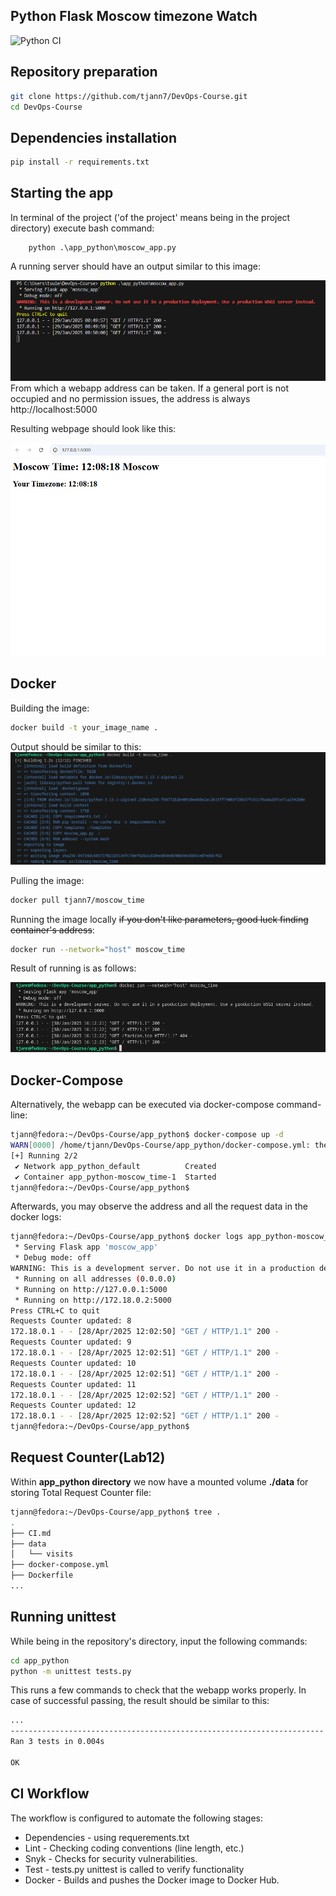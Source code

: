 ## Python Flask Moscow timezone Watch

![Python CI](https://github.com/IlsiyaNasibullina/S25-core-course-labs/actions/workflows/app_python.yml/badge.svg)

## Repository preparation

```bash
git clone https://github.com/tjann7/DevOps-Course.git
cd DevOps-Course
```

## Dependencies installation

```bash
pip install -r requirements.txt
```

## Starting the app
In terminal of the project ('of the project' means being in the project directory) execute bash command:

        python .\app_python\moscow_app.py

A running server should have an output similar to this image:

![alt text](./images/image.png)
From which a webapp address can be taken. If a general port is not occupied and no permission issues, the address is always http://localhost:5000

Resulting webpage should look like this:

![alt text](./images/image1.png)

## Docker

Building the image:
```bash
docker build -t your_image_name .
```

Output should be similar to this:
![](images/image_docker1.png)

Pulling the image:
```bash
docker pull tjann7/moscow_time
```

Running the image locally ~~if you don't like parameters, good luck finding container's address~~:
```bash
docker run --network="host" moscow_time
```

Result of running is as follows:

![](images/image_docker2.png)

## Docker-Compose

Alternatively, the webapp can be executed via docker-compose command-line:
```bash
tjann@fedora:~/DevOps-Course/app_python$ docker-compose up -d
WARN[0000] /home/tjann/DevOps-Course/app_python/docker-compose.yml: the attribute `version` is obsolete, it will be ignored, please remove it to avoid potential confusion 
[+] Running 2/2
 ✔ Network app_python_default          Created                                                                                                  0.3s 
 ✔ Container app_python-moscow_time-1  Started                                                                                                  0.7s 
tjann@fedora:~/DevOps-Course/app_python$ 
```

Afterwards, you may observe the address and all the request data in the docker logs:
```bash
tjann@fedora:~/DevOps-Course/app_python$ docker logs app_python-moscow_time-1 
 * Serving Flask app 'moscow_app'
 * Debug mode: off
WARNING: This is a development server. Do not use it in a production deployment. Use a production WSGI server instead.
 * Running on all addresses (0.0.0.0)
 * Running on http://127.0.0.1:5000
 * Running on http://172.18.0.2:5000
Press CTRL+C to quit
Requests Counter updated: 8
172.18.0.1 - - [28/Apr/2025 12:02:50] "GET / HTTP/1.1" 200 -
Requests Counter updated: 9
172.18.0.1 - - [28/Apr/2025 12:02:51] "GET / HTTP/1.1" 200 -
Requests Counter updated: 10
172.18.0.1 - - [28/Apr/2025 12:02:51] "GET / HTTP/1.1" 200 -
Requests Counter updated: 11
172.18.0.1 - - [28/Apr/2025 12:02:52] "GET / HTTP/1.1" 200 -
Requests Counter updated: 12
172.18.0.1 - - [28/Apr/2025 12:02:52] "GET / HTTP/1.1" 200 -
tjann@fedora:~/DevOps-Course/app_python$ 
```

## Request Counter(Lab12)

Within __app_python directory__ we now have a mounted volume __./data__ for storing Total Request Counter file:
```bash
tjann@fedora:~/DevOps-Course/app_python$ tree .
.
├── CI.md
├── data
│   └── visits
├── docker-compose.yml
├── Dockerfile
...
```

## Running unittest

While being in the repository's directory, input the following commands:

```bash
cd app_python
python -m unittest tests.py
```
This runs a few commands to check that the webapp works properly. In case of successful passing, the result should be similar to this:

```bash
...
----------------------------------------------------------------------
Ran 3 tests in 0.004s

OK
```

## CI Workflow

The workflow is configured to automate the following stages:

* Dependencies - using requerements.txt
* Lint - Checking coding conventions (line length, etc.)
* Snyk - Checks for security vulnerabilities.
* Test - tests.py unittest is called to verify functionality
* Docker - Builds and pushes the Docker image to Docker Hub.

